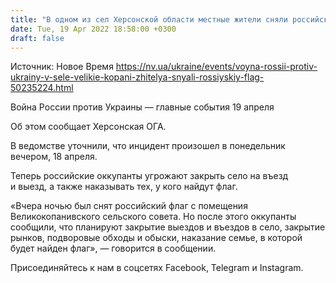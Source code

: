 ```yaml
---
title: "В одном из сел Херсонской области местные жители сняли российский флаг с админздания. Оккупанты угрожают расправой"
date: Tue, 19 Apr 2022 18:58:00 +0300
draft: false
---
```

Источник: Новое Время https://nv.ua/ukraine/events/voyna-rossii-protiv-ukrainy-v-sele-velikie-kopani-zhitelya-snyali-rossiyskiy-flag-50235224.html


Война России против Украины — главные события 19 апреля

 Об этом сообщает Херсонская ОГА.

В ведомстве уточнили, что инцидент произошел в понедельник вечером, 18 апреля.

Теперь российские оккупанты угрожают закрыть село на въезд и выезд, а также наказывать тех, у кого найдут флаг.

«Вчера ночью был снят российский флаг с помещения Великокопанивского сельского совета. Но после этого оккупанты сообщили, что планируют закрытие выездов и въездов в село, закрытие рынков, подворовые обходы и обыски, наказание семье, в которой будет найден флаг», — говорится в сообщении.

Присоединяйтесь к нам в соцсетях Facebook, Telegram и Instagram.
